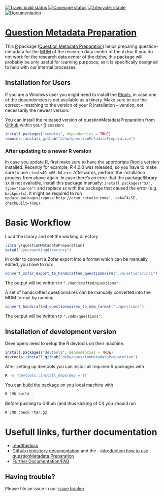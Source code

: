 
<!-- README.md is generated from README.Rmd. Please edit that file -->

<!-- badges: start -->

[![Travis build
status](https://travis-ci.com/dzhw/questionMetadataPreparation.svg)](https://travis-ci.com/dzhw/questionMetadataPreparation)
[![Coverage
status](https://codecov.io/github/dzhw/questionMetadataPreparation/branch/master/graph/badge.svg)](https://codecov.io/github/dzhw/questionMetadataPreparation?branch=master)
[![Lifecycle:
stable](https://img.shields.io/badge/lifecycle-stable-brightgreen.svg)](https://www.tidyverse.org/lifecycle/#stable)
[![Documentation](https://img.shields.io/badge/documentation--brightgreen)](https://dzhw.github.io/questionMetadataPreparation/)
<!-- badges: end -->

# [Question Metadata Preparation](https://dzhw.github.io/questionMetadataPreparation/)

This [R](https://www.r-project.org/about.html) package ([Question
Metadata
Preparation](https://dzhw.github.io/questionMetadataPreparation/)) helps
preparing question-metadata for the [MDM](https://metadata.fdz.dzhw.eu)
of the research data center of the dzhw. If you do not work for the
research data center of the dzhw, this package will probably be only
useful for learning purposes, as it is specifically designed to help
with our internal processes.

## Installation for Users

If you are a Windows user you might need to install the
[Rtools](https://cran.r-project.org/bin/windows/Rtools/), in case one of
the dependencies is not available as a binary. Make sure to use the
correct – matching to the version of your R installation – version, not
necessarily the newest version.

You can install the released version of questionMetadataPreparation from
[Github](https://github.com/dzhw/questionMetadataPreparation) within
your [R](https://www.r-project.org/about.html) session:

``` r
install.packages("remotes", dependencies = TRUE)
remotes::install_github("dzhw/questionMetadataPreparation")
```

### After updating to a newer R version

In case you update R, first make sure to have the appropriate
[Rtools](https://cran.r-project.org/bin/windows/Rtools/) version
installed. Recently for example, R 4.0.0 was released, so you have to
make sure to use `rtools40-x86_64.exe`. Afterwards, perform the
installation process from above again. In case there’s an error that the
package/library `$X` is not available, install this package manually:
`install.packages("$X", type="source")` and replace `$X` with the
package that caused the error (e.g. `backports`). It might be required
to run `update.packages(repos='http://cran.rstudio.com/', ask=FALSE,
checkBuilt=TRUE)`.

# Basic Workflow

Load the library and set the working directory

``` r
library(questionMetadataPreparation)
setwd("/yourworkingdirectory")
```

In order to convert a Zofar export into a format which can be manually
edited, you have to run:

``` r
convert_zofar_export_to_handcrafted_questionnaire("./questions/ins1")
```

The output will be written to `"./handcrafted/questions"`.

A set of handcrafted questionnaires can be manually converted into the
MDM format by running

``` r
convert_handcrafted_questionnaires_to_mdm_format("./questions")
```

The output will be written to `"./mdm/questions"`.

## Installation of development version

Developers need to setup the R devtools on their machine.

``` r
install.packages("devtools", dependencies = TRUE)
devtools::install_github("dzhw/questionMetadataPreparation")
```

After setting up devtools you can install all required R packages with

``` bash
R -e 'devtools::install_deps(dep = T)'
```

You can build the package on you local machine with

``` bash
R CMD build .
```

Before pushing to Github (and thus kicking of CI) you should
    run

``` bash
R CMD check *tar.gz
```

# Usefull links, further documentation

  - [readthedocs](https://metadatamanagement.readthedocs.io/de/stable/questions.html)
  - [Github repository
    documentation](https://dzhw.github.io/questionMetadataPreparation/index.html)
    and the - [introduction how to use questionMetadata
    Preparation](https://dzhw.github.io/questionMetadataPreparation/articles/question_metadata_preparation_introduction.html)
  - [Further
    Documentation/FAQ](https://dzhw.github.io/questionMetadataPreparation/articles/general_workflow_and_tips.html)

## Having trouble?

Please file an issue in our [issue
tracker](https://github.com/dzhw/metadatamanagement/issues)
